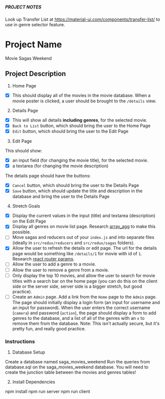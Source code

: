 ##### PROJECT NOTES #####

Look up Transfer List at https://material-ui.com/components/transfer-list/ 
to use in genre selector feature.

# Project Name

Movie Sagas Weekend

## Project Description

1. Home Page
- [x] This should display all of the movies in the movie database. When a movie poster is clicked, a user should be brought to the `/details` view.

2. Details Page

- [x] This will show all details **including genres**, for the selected movie.
- [x] `Back to List` button, which should bring the user to the Home Page
- [x] `Edit` button, which should bring the user to the Edit Page

3. Edit Page

This should show:
- [x] an input field (for changing the movie title), for the selected movie.
- [x] a textarea (for changing the movie description)

The details page should have the buttons:
- [x] `Cancel` button, which should bring the user to the Details Page
- [x] `Save` button, which should update the title and description in the database and bring the user to the Details Page

4. Stretch Goals

- [x] Display the current values in the input (title) and textarea (description) on the Edit Page
- [x] Display all genres on movie list page. Research [array_agg](https://stackoverflow.com/questions/43458174/how-to-save-and-return-javascript-object-with-subarray-in-normalized-sql) to make this possible.
- [ ] Move sagas and reducers out of your `index.js` and into separate files (ideally in `src/redux/reducers` and `src/redux/sagas` folders).
- [x] Allow the user to refresh the details or edit page. The url for the details page would be something like `/details/1` for movie with id of `1`. Research [react router params](https://reacttraining.com/react-router/web/example/url-params).
- [ ] Allow the user to add a genre to a movie.
- [ ] Allow the user to remove a genre from a movie.
- [ ] Only display the top 10 movies, and allow the user to search for movie titles with a search bar on the home page (you can do this on the client side or the server side, server side is a bigger stretch, but good practice).
- [ ] Create an `Admin` page. Add a link from the `Home` page to the `Admin` page. The page should initially display a login form (an input for username and an input for password). When the user enters the correct username (`camera`) and password (`action`), the page should display a form to add genres to the database, and a list of all of the genres with an `x` to remove them from the database. Note: This isn't actually secure, but it's pretty fun, and really good practice.

### Instructions

1. Database Setup

Create a database named saga_movies_weekend
Run the queries from database.sql on the saga_movies_weekend database.
You will need to create the junction table between the movies and genres tables!

2. Install Dependencies

npm install
npm run server
npm run client